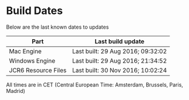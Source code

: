 # Build Dates

Below are the last known dates to updates

Part | Last build update
-----|-----
Mac Engine | Last built: 29 Aug 2016; 09:32:02
Windows Engine | Last built: 29 Aug 2016; 21:34:52
JCR6 Resource Files | Last built: 30 Nov 2016; 10:02:24
All times are in CET (Central European Time: Amsterdam, Brussels, Paris, Madrid)



